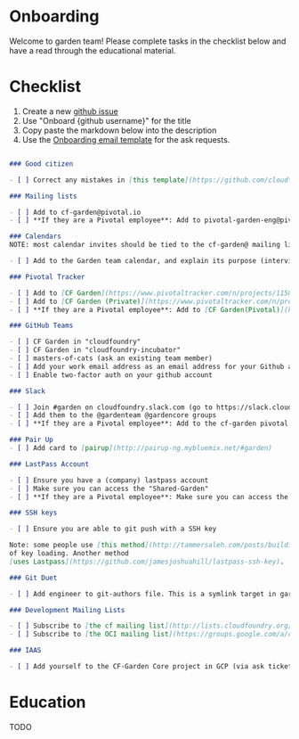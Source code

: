 # Onboarding

Welcome to garden team! Please complete tasks in the checklist below and have a
read through the educational material.

# Checklist

1. Create a new [github issue](https://github.com/cloudfoundry/garden-runc-release/issues/new)
1. Use "Onboard {github username}" for the title
1. Copy paste the markdown below into the description
1. Use the [Onboarding email template](https://sites.google.com/a/pivotal.io/cloud-foundry/home/cf-onboarding-offboarding/onboarding-templates) for the ask requests.

```markdown

### Good citizen

- [ ] Correct any mistakes in [this template](https://github.com/cloudfoundry/garden-runc-release/blob/gh-pages/onboarding.md)

### Mailing lists

- [ ] Add to cf-garden@pivotal.io
- [ ] **If they are a Pivotal employee**: Add to pivotal-garden-eng@pivotal.io

### Calendars
NOTE: most calendar invites should be tied to the cf-garden@ mailing list

- [ ] Add to the Garden team calendar, and explain its purpose (interviews, vacations, etc.)

### Pivotal Tracker

- [ ] Add to [CF Garden](https://www.pivotaltracker.com/n/projects/1158420)
- [ ] Add to [CF Garden (Private)](https://www.pivotaltracker.com/n/projects/2103772)
- [ ] **If they are a Pivotal employee**: Add to [CF Garden(Pivotal)](https://www.pivotaltracker.com/n/projects/2170345)

### GitHub Teams

- [ ] CF Garden in "cloudfoundry"
- [ ] CF Garden in "cloudfoundry-incubator"
- [ ] masters-of-cats (ask an existing team member)
- [ ] Add your work email address as an email address for your Github account
- [ ] Enable two-factor auth on your github account

### Slack

- [ ] Join #garden on cloudfoundry.slack.com (go to https://slack.cloudfoundry.org if they need an invite)
- [ ] Add them to the @gardenteam @gardencore groups
- [ ] **If they are a Pivotal employee**: Add to the cf-garden pivotal slack and ensure they are part of the @garden team (may require an ask ticket)

### Pair Up
- [ ] Add card to [pairup](http://pairup-ng.mybluemix.net/#garden)

### LastPass Account

- [ ] Ensure you have a (company) lastpass account
- [ ] Make sure you can access the "Shared-Garden"
- [ ] **If they are a Pivotal employee**: Make sure you can access the "Shared-Garden Pivotal"

### SSH keys

- [ ] Ensure you are able to git push with a SSH key

Note: some people use [this method](http://tammersaleh.com/posts/building-an-encrypted-usb-drive-for-your-ssh-keys-in-os-x/)
of key loading. Another method
[uses Lastpass](https://github.com/jamesjoshuahill/lastpass-ssh-key).

### Git Duet

- [ ] Add engineer to git-authors file. This is a symlink target in garden-dotfiles

### Development Mailing Lists

- [ ] Subscribe to [the cf mailing list](http://lists.cloudfoundry.org/mailman/listinfo) (optional, but recommended)
- [ ] Subscribe to [the OCI mailing list](https://groups.google.com/a/opencontainers.org/forum/#!forum/dev) (optional)

### IAAS

- [ ] Add yourself to the CF-Garden Core project in GCP (via ask ticket).
```

# Education

TODO
